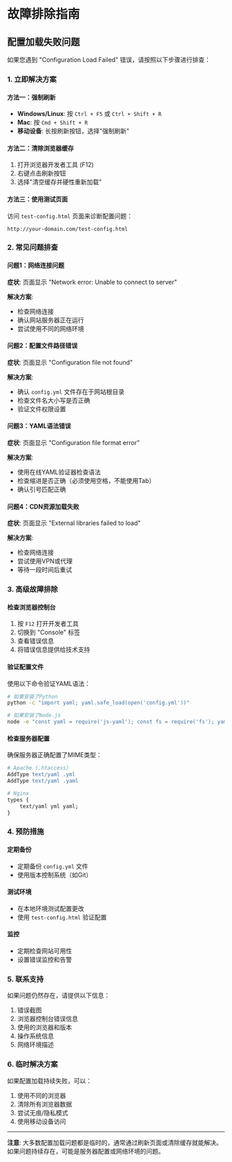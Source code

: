 # 故障排除指南

## 配置加载失败问题

如果您遇到 "Configuration Load Failed" 错误，请按照以下步骤进行排查：

### 1. 立即解决方案

#### 方法一：强制刷新
- **Windows/Linux**: 按 `Ctrl + F5` 或 `Ctrl + Shift + R`
- **Mac**: 按 `Cmd + Shift + R`
- **移动设备**: 长按刷新按钮，选择"强制刷新"

#### 方法二：清除浏览器缓存
1. 打开浏览器开发者工具 (F12)
2. 右键点击刷新按钮
3. 选择"清空缓存并硬性重新加载"

#### 方法三：使用测试页面
访问 `test-config.html` 页面来诊断配置问题：
```
http://your-domain.com/test-config.html
```

### 2. 常见问题排查

#### 问题1：网络连接问题
**症状**: 页面显示 "Network error: Unable to connect to server"

**解决方案**:
- 检查网络连接
- 确认网站服务器正在运行
- 尝试使用不同的网络环境

#### 问题2：配置文件路径错误
**症状**: 页面显示 "Configuration file not found"

**解决方案**:
- 确认 `config.yml` 文件存在于网站根目录
- 检查文件名大小写是否正确
- 验证文件权限设置

#### 问题3：YAML语法错误
**症状**: 页面显示 "Configuration file format error"

**解决方案**:
- 使用在线YAML验证器检查语法
- 检查缩进是否正确（必须使用空格，不能使用Tab）
- 确认引号匹配正确

#### 问题4：CDN资源加载失败
**症状**: 页面显示 "External libraries failed to load"

**解决方案**:
- 检查网络连接
- 尝试使用VPN或代理
- 等待一段时间后重试

### 3. 高级故障排除

#### 检查浏览器控制台
1. 按 `F12` 打开开发者工具
2. 切换到 "Console" 标签
3. 查看错误信息
4. 将错误信息提供给技术支持

#### 验证配置文件
使用以下命令验证YAML语法：
```bash
# 如果安装了Python
python -c "import yaml; yaml.safe_load(open('config.yml'))"

# 如果安装了Node.js
node -e "const yaml = require('js-yaml'); const fs = require('fs'); yaml.load(fs.readFileSync('config.yml', 'utf8'))"
```

#### 检查服务器配置
确保服务器正确配置了MIME类型：
```apache
# Apache (.htaccess)
AddType text/yaml .yml
AddType text/yaml .yaml

# Nginx
types {
    text/yaml yml yaml;
}
```

### 4. 预防措施

#### 定期备份
- 定期备份 `config.yml` 文件
- 使用版本控制系统（如Git）

#### 测试环境
- 在本地环境测试配置更改
- 使用 `test-config.html` 验证配置

#### 监控
- 定期检查网站可用性
- 设置错误监控和告警

### 5. 联系支持

如果问题仍然存在，请提供以下信息：
1. 错误截图
2. 浏览器控制台错误信息
3. 使用的浏览器和版本
4. 操作系统信息
5. 网络环境描述

### 6. 临时解决方案

如果配置加载持续失败，可以：
1. 使用不同的浏览器
2. 清除所有浏览器数据
3. 尝试无痕/隐私模式
4. 使用移动设备访问

---

**注意**: 大多数配置加载问题都是临时的，通常通过刷新页面或清除缓存就能解决。如果问题持续存在，可能是服务器配置或网络环境的问题。 